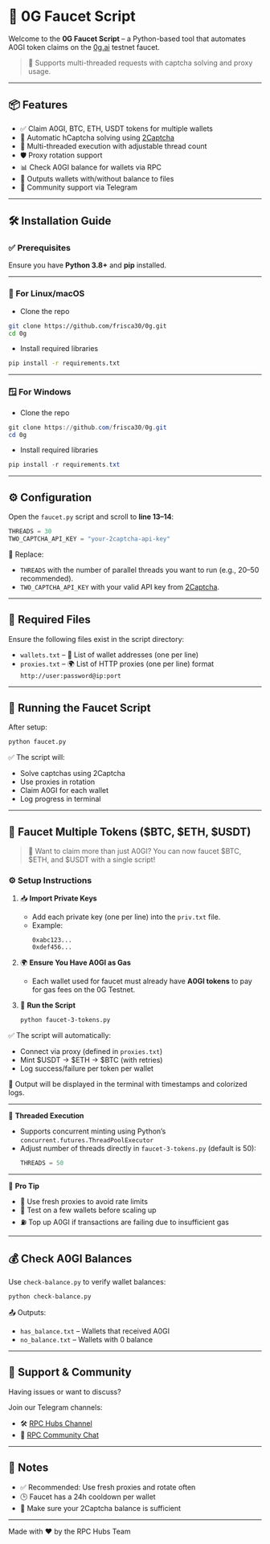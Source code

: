 
# 🚰 0G Faucet Script

Welcome to the **0G Faucet Script** – a Python-based tool that automates A0GI token claims on the [0g.ai](https://faucet.0g.ai) testnet faucet.

> 🔧 Supports multi-threaded requests with captcha solving and proxy usage.

---

## 📦 Features

- ✅ Claim A0GI, BTC, ETH, USDT tokens for multiple wallets  
- 🔁 Automatic hCaptcha solving using [2Captcha](https://2captcha.com)  
- 🧵 Multi-threaded execution with adjustable thread count  
- 🛡️ Proxy rotation support  
- 📊 Check A0GI balance for wallets via RPC  
- 📁 Outputs wallets with/without balance to files  
- 💬 Community support via Telegram  

---

## 🛠️ Installation Guide

### ✅ Prerequisites

Ensure you have **Python 3.8+** and **pip** installed.

---

### 🐧 For Linux/macOS

- Clone the repo
```bash
git clone https://github.com/frisca30/0g.git
cd 0g
```

- Install required libraries
```bash
pip install -r requirements.txt
```

---

### 🪟 For Windows

- Clone the repo
```powershell
git clone https://github.com/frisca30/0g.git
cd 0g
```

- Install required libraries
```powershell
pip install -r requirements.txt
```

---

## ⚙️ Configuration

Open the `faucet.py` script and scroll to **line 13–14**:

```python
THREADS = 30
TWO_CAPTCHA_API_KEY = "your-2captcha-api-key"
```

🔁 Replace:
- `THREADS` with the number of parallel threads you want to run (e.g., 20–50 recommended).
- `TWO_CAPTCHA_API_KEY` with your valid API key from [2Captcha](https://2captcha.com).

---

## 🧾 Required Files

Ensure the following files exist in the script directory:

- `wallets.txt` – 📜 List of wallet addresses (one per line)
- `proxies.txt` – 🌍 List of HTTP proxies (one per line) format ```http://user:password@ip:port```

---

## 🚀 Running the Faucet Script

After setup:

```bash
python faucet.py
```

✅ The script will:
- Solve captchas using 2Captcha  
- Use proxies in rotation  
- Claim A0GI for each wallet  
- Log progress in terminal  

---
## 💸 Faucet Multiple Tokens ($BTC, $ETH, $USDT)

> 🔑 Want to claim more than just A0GI? You can now faucet $BTC, $ETH, and $USDT with a single script!

### ⚙️ Setup Instructions

1. 📥 **Import Private Keys**
   - Add each private key (one per line) into the `priv.txt` file.
   - Example:
     ```
     0xabc123...
     0xdef456...
     ```

2. 🌍 **Ensure You Have A0GI as Gas**
   - Each wallet used for faucet must already have **A0GI tokens** to pay for gas fees on the 0G Testnet.

3. 🚀 **Run the Script**
   ```bash
   python faucet-3-tokens.py
   ```

✅ The script will automatically:
- Connect via proxy (defined in `proxies.txt`)
- Mint $USDT → $ETH → $BTC (with retries)
- Log success/failure per token per wallet

📁 Output will be displayed in the terminal with timestamps and colorized logs.

---

🔄 **Threaded Execution**

- Supports concurrent minting using Python’s `concurrent.futures.ThreadPoolExecutor`
- Adjust number of threads directly in `faucet-3-tokens.py` (default is 50):
  ```python
  THREADS = 50
  ```

---

🎯 **Pro Tip**

- 🔁 Use fresh proxies to avoid rate limits
- 🧪 Test on a few wallets before scaling up
- ⛽ Top up A0GI if transactions are failing due to insufficient gas

---

## 💰 Check A0GI Balances

Use `check-balance.py` to verify wallet balances:

```bash
python check-balance.py
```

📤 Outputs:
- `has_balance.txt` – Wallets that received A0GI
- `no_balance.txt` – Wallets with 0 balance

---

## 🙋 Support & Community

Having issues or want to discuss?

Join our Telegram channels:

- 🛠️ [RPC Hubs Channel](https://t.me/RPC_Hubs)  
- 💬 [RPC Community Chat](https://t.me/chat_RPC_Community)  

---

## 📌 Notes

- ✅ Recommended: Use fresh proxies and rotate often  
- 🕒 Faucet has a 24h cooldown per wallet  
- 📶 Make sure your 2Captcha balance is sufficient  

---

Made with ❤️ by the RPC Hubs Team
